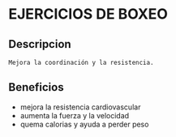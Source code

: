 # EJERCICIOS DE BOXEO

## Descripcion
    Mejora la coordinación y la resistencia.

## Beneficios
 - mejora la resistencia cardiovascular
 - aumenta la fuerza y la velocidad
 - quema calorias y ayuda a perder peso

 